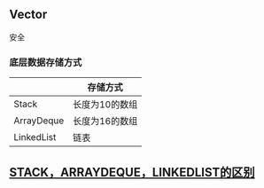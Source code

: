 ## Vector



安全



### 底层数据存储方式

|            | 存储方式       |
| ---------- | -------------- |
| Stack      | 长度为10的数组 |
| ArrayDeque | 长度为16的数组 |
| LinkedList | 链表           |

## [STACK，ARRAYDEQUE，LINKEDLIST的区别](https://www.cnblogs.com/cartooon/p/11290784.html)

